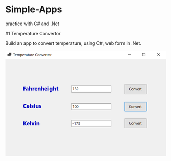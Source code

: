 # Simple-Apps
practice with C# and .Net

#1 Temperature Convertor

Build an app to convert temperature, using C#, web form in .Net.

![Temperature Convertor App](/images/tempConvertor.png)
